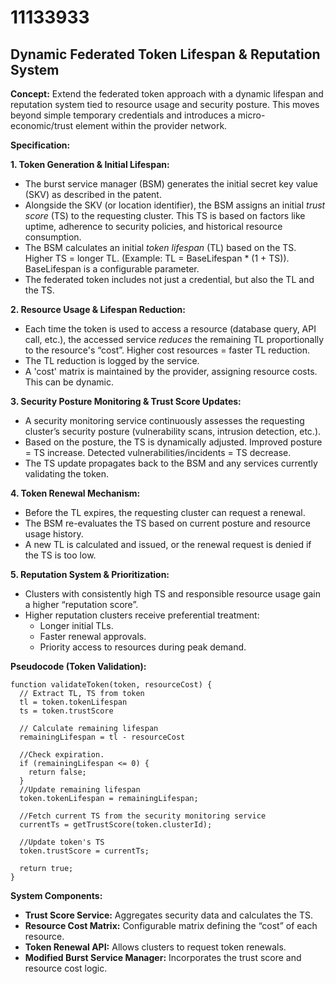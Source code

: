 # 11133933

## Dynamic Federated Token Lifespan & Reputation System

**Concept:** Extend the federated token approach with a dynamic lifespan and reputation system tied to resource usage and security posture. This moves beyond simple temporary credentials and introduces a micro-economic/trust element within the provider network.

**Specification:**

**1. Token Generation & Initial Lifespan:**

*   The burst service manager (BSM) generates the initial secret key value (SKV) as described in the patent.
*   Alongside the SKV (or location identifier), the BSM assigns an initial *trust score* (TS) to the requesting cluster. This TS is based on factors like uptime, adherence to security policies, and historical resource consumption.
*   The BSM calculates an initial *token lifespan* (TL) based on the TS. Higher TS = longer TL.  (Example: TL = BaseLifespan * (1 + TS)).  BaseLifespan is a configurable parameter.
*   The federated token includes not just a credential, but also the TL and the TS.

**2. Resource Usage & Lifespan Reduction:**

*   Each time the token is used to access a resource (database query, API call, etc.), the accessed service *reduces* the remaining TL proportionally to the resource's “cost”.  Higher cost resources = faster TL reduction.
*   The TL reduction is logged by the service.
*   A 'cost' matrix is maintained by the provider, assigning resource costs. This can be dynamic.

**3. Security Posture Monitoring & Trust Score Updates:**

*   A security monitoring service continuously assesses the requesting cluster’s security posture (vulnerability scans, intrusion detection, etc.).
*   Based on the posture, the TS is dynamically adjusted. Improved posture = TS increase.  Detected vulnerabilities/incidents = TS decrease.
*   The TS update propagates back to the BSM and any services currently validating the token.

**4. Token Renewal Mechanism:**

*   Before the TL expires, the requesting cluster can request a renewal.
*   The BSM re-evaluates the TS based on current posture and resource usage history.
*   A new TL is calculated and issued, or the renewal request is denied if the TS is too low.

**5. Reputation System & Prioritization:**

*   Clusters with consistently high TS and responsible resource usage gain a higher “reputation score”.
*   Higher reputation clusters receive preferential treatment:
    *   Longer initial TLs.
    *   Faster renewal approvals.
    *   Priority access to resources during peak demand.

**Pseudocode (Token Validation):**

```
function validateToken(token, resourceCost) {
  // Extract TL, TS from token
  tl = token.tokenLifespan
  ts = token.trustScore

  // Calculate remaining lifespan
  remainingLifespan = tl - resourceCost

  //Check expiration.
  if (remainingLifespan <= 0) {
    return false;
  }
  //Update remaining lifespan
  token.tokenLifespan = remainingLifespan;

  //Fetch current TS from the security monitoring service
  currentTs = getTrustScore(token.clusterId);

  //Update token's TS
  token.trustScore = currentTs;

  return true;
}
```

**System Components:**

*   **Trust Score Service:**  Aggregates security data and calculates the TS.
*   **Resource Cost Matrix:** Configurable matrix defining the “cost” of each resource.
*   **Token Renewal API:**  Allows clusters to request token renewals.
*   **Modified Burst Service Manager:** Incorporates the trust score and resource cost logic.